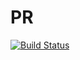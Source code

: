 # PR
[![Build Status](https://travis-ci.org/MacToolbox/PR.svg?branch=master)](https://travis-ci.org/MacToolbox/PR)
